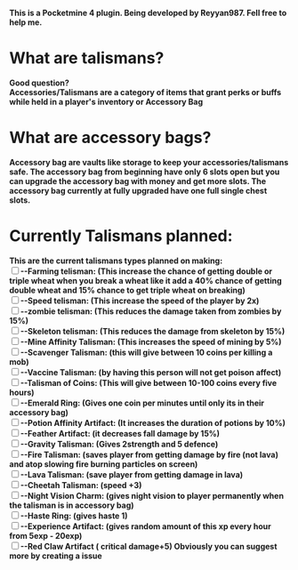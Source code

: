 <b>This is a Pocketmine 4 plugin. Being developed by Reyyan987. Fell free to help me.
# What are talismans?
Good question? <br> <b> Accessories/Talismans are a category of items that grant perks or buffs while held in a player's inventory or Accessory Bag</b>
# What are accessory bags?
<b> Accessory bag are vaults like storage to keep your accessories/talismans safe. The accessory bag from beginning have only 6 slots open but you can upgrade the accessory bag with money and get more slots. The accessory bag currently at fully upgraded have one full single chest slots. </b>
# Currently Talismans planned:
<b> This are the current talismans types planned on making:
<br><input type="checkbox">--Farming telisman: (This increase the chance of getting double or triple wheat when you break a wheat like it add a 40% chance of getting double wheat and 15% chance to get triple wheat on breaking)
<br><input type="checkbox">--Speed telisman: (This increase the speed of the player by 2x)
<br><input type="checkbox">--zombie telisman: (This reduces the damage taken from zombies by 15%)
<br><input type="checkbox">--Skeleton telisman: (This reduces the damage from skeleton by 15%)
<br><input type="checkbox">--Mine Affinity Talisman: (This increases the speed of mining by 5%)
<br><input type="checkbox">--Scavenger Talisman: (this will give between 10 coins per killing a mob)
<br><input type="checkbox">--Vaccine Talisman: (by having this person will not get poison affect)
<br><input type="checkbox">--Talisman of Coins: (This will give between 10-100 coins every five hours)
<br><input type="checkbox">--Emerald Ring: (Gives one coin per minutes until only its in their accessory bag)
<br><input type="checkbox">--Potion Affinity Artifact: (It increases the duration of potions by 10%)
<br><input type="checkbox">--Feather Artifact: (it decreases fall damage by 15%)
<br><input type="checkbox">--Gravity Talisman: (Gives 2strength and 5 defence) 
<br><input type="checkbox">--Fire Talisman: (saves player from getting damage by fire (not lava) and atop slowing fire burning particles on screen)
<br><input type="checkbox">--Lava Talisman: (save player from getting damage in lava)
<br><input type="checkbox">--Cheetah Talisman: (speed +3)
<br><input type="checkbox">--Night Vision Charm: (gives night vision to player permanently when the talisman is in accessory bag)
<br><input type="checkbox">--Haste Ring: (gives haste 1)
<br><input type="checkbox">--Experience Artifact: (gives random amount of this xp every hour from 5exp - 20exp)
<br><input type="checkbox">--Red Claw Artifact ( critical damage+5) </b>
Obviously you can suggest more by creating a issue
